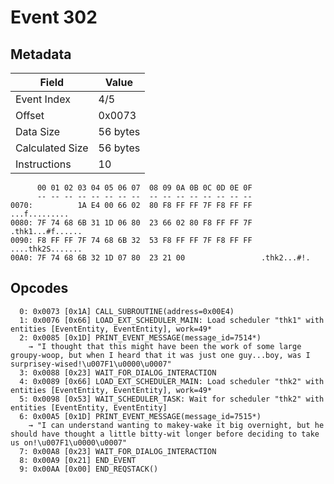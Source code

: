 # Event 302

## Metadata

| Field           | Value    |
|-----------------|----------|
| Event Index     | 4/5      |
| Offset          | 0x0073   |
| Data Size       | 56 bytes |
| Calculated Size | 56 bytes |
| Instructions    | 10       |

```
      00 01 02 03 04 05 06 07  08 09 0A 0B 0C 0D 0E 0F
      -- -- -- -- -- -- -- --  -- -- -- -- -- -- -- --
0070:          1A E4 00 66 02  80 F8 FF FF 7F F8 FF FF     ...f.........
0080: 7F 74 68 6B 31 1D 06 80  23 66 02 80 F8 FF FF 7F  .thk1...#f......
0090: F8 FF FF 7F 74 68 6B 32  53 F8 FF FF 7F F8 FF FF  ....thk2S.......
00A0: 7F 74 68 6B 32 1D 07 80  23 21 00                 .thk2...#!.     
```

## Opcodes

```
  0: 0x0073 [0x1A] CALL_SUBROUTINE(address=0x00E4)
  1: 0x0076 [0x66] LOAD_EXT_SCHEDULER_MAIN: Load scheduler "thk1" with entities [EventEntity, EventEntity], work=49*
  2: 0x0085 [0x1D] PRINT_EVENT_MESSAGE(message_id=7514*)
    → "I thought that this might have been the work of some large groupy-woop, but when I heard that it was just one guy...boy, was I surprisey-wised!\u007F1\u0000\u0007"
  3: 0x0088 [0x23] WAIT_FOR_DIALOG_INTERACTION
  4: 0x0089 [0x66] LOAD_EXT_SCHEDULER_MAIN: Load scheduler "thk2" with entities [EventEntity, EventEntity], work=49*
  5: 0x0098 [0x53] WAIT_SCHEDULER_TASK: Wait for scheduler "thk2" with entities [EventEntity, EventEntity]
  6: 0x00A5 [0x1D] PRINT_EVENT_MESSAGE(message_id=7515*)
    → "I can understand wanting to makey-wake it big overnight, but he should have thought a little bitty-wit longer before deciding to take us on!\u007F1\u0000\u0007"
  7: 0x00A8 [0x23] WAIT_FOR_DIALOG_INTERACTION
  8: 0x00A9 [0x21] END_EVENT
  9: 0x00AA [0x00] END_REQSTACK()
```

